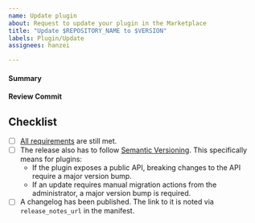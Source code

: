 ```yaml
---
name: Update plugin
about: Request to update your plugin in the Marketplace
title: "Update $REPOSITORY_NAME to $VERSION"
labels: Plugin/Update
assignees: hanzei

---
```


<!--
Thank you very for continuing to develop and maintain your plugin. It will go through a review process to make sure all requirements are still met since the last release.
-->

#### Summary
<!--
Are there any notable changes since the last release?
-->

#### Review Commit
<!--
Please link to an open-source repository and release that should be used for review. It does not suffice to point at an already built plugin: Mattermost code reviews and builds all plugins itself when listing in the marketplace.
-->

## Checklist
- [ ] [All requirements](https://developers.mattermost.com/extend/plugins/community-plugin-marketplace/#requirements-for-adding-community-plugin-to-the-marketplace) are still met.
- [ ] The release also has to follow [Semantic Versioning](https://semver.org/). This specifically means for plugins:
  - If the plugin exposes a public API, breaking changes to the API require a major version bump.
  - If an update requires manual migration actions from the administrator, a major version bump is required.
- [ ] A changelog has been published. The link to it is noted via `release_notes_url` in the manifest.
